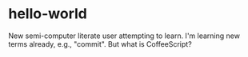 # hello-world
New semi-computer literate user attempting to learn.
I'm learning new terms already, e.g., "commit".  But what is CoffeeScript?
